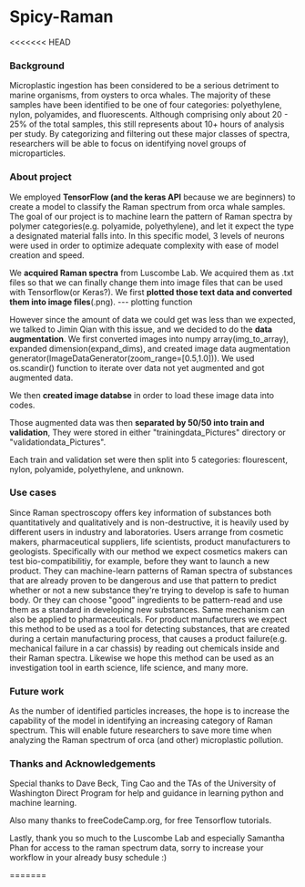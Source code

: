 # Spicy-Raman

<<<<<<< HEAD
### Background
Microplastic ingestion has been considered to be a serious detriment to marine organisms, from oysters to orca whales. The majority of these samples have been identified to be one of four categories: polyethylene, nylon, polyamides, and fluorescents. Although comprising only about 20 - 25% of the total samples, this still represents about 10+ hours of analysis per study. By categorizing and filtering out these major classes of spectra, researchers will be able to focus on identifying novel groups of microparticles.

### About project
We employed **TensorFlow (and the keras API** because we are beginners) to create a model to classify the Raman spectrum from orca whale samples. The goal of our project is to machine learn the pattern of Raman spectra by polymer categories(e.g. polyamide, polyethylene), and let it expect the type a designated material falls into.
In this specific model, 3 levels of neurons were used in order to optimize adequate complexity with ease of model creation and speed.

We **acquired Raman spectra** from Luscombe Lab. We acquired them as .txt files so that we can finally change them into image files that can be used with Tensorflow(or Keras?). We first **plotted those text data and converted them into image files**(.png).  --- plotting function

However since the amount of data we could get was less than we expected, we talked to Jimin Qian with this issue, and we decided to do the **data augmentation**.
We first converted images into numpy array(img_to_array), expanded dimension(expand_dims), and created image data augmentation generator(ImageDataGenerator(zoom_range=[0.5,1.0])). We used os.scandir() function to iterate over data not yet augmented and got augmented data.

We then **created image databse** in order to load these image data into codes.

Those augmented data was then **separated by 50/50 into train and validation**,
They were stored in either "trainingdata_Pictures" directory or "validationdata_Pictures".

Each train and validation set were then split into 5 categories: flourescent, nylon, polyamide, polyethylene, and unknown.

### Use cases
Since Raman spectroscopy offers key information of substances both quantitatively and qualitatively and is non-destructive, it is heavily used by different users in industry and laboratories. Users arrange from cosmetic makers, pharmaceutical suppliers, life scientists, product manufacturers to geologists.
Specifically with our method we expect cosmetics makers can test bio-compatibilitiy, for example, before they want to launch a new product. They can machine-learn patterns of Raman spectra of substances that are already proven to be dangerous and use that pattern to predict whether or not a new substance they're trying to develop is safe to human body. Or they can choose "good" ingredients to be pattern-read and use them as a standard in developing new substances. Same mechanism can also be applied to pharmaceuticals. For product manufacturers we expect this method to be used as a tool for detecting substances, that are created during a certain manufacturing process, that causes a product failure(e.g. mechanical failure in a car chassis) by reading out chemicals inside and their Raman spectra. Likewise we hope this method can be used as an investigation tool in earth science, life science, and many more.


### Future work
As the number of identified particles increases, the hope is to increase the capability of the model in identifying an increasing category of Raman spectrum. This will enable future researchers to save more time when analyzing the Raman spectrum of orca (and other) microplastic pollution.

### Thanks and Acknowledgements
Special thanks to Dave Beck, Ting Cao and the TAs of the University of Washington Direct Program for help and guidance in learning python and machine learning.

Also many thanks to freeCodeCamp.org, for free Tensorflow tutorials.

Lastly, thank you so much to the Luscombe Lab and especially Samantha Phan for access to the raman spectrum data, sorry to increase your workflow in your already busy schedule :)

=======
